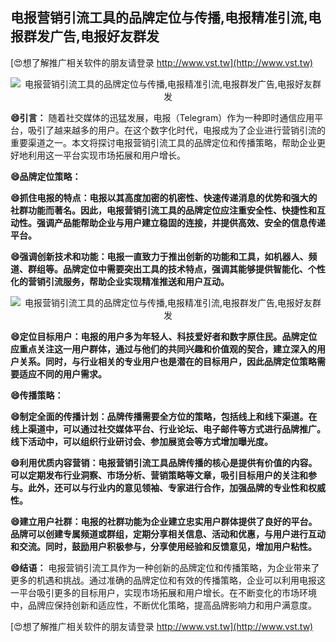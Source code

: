 ## **电报营销引流工具的品牌定位与传播,电报精准引流,电报群发广告,电报好友群发**

[😍想了解推广相关软件的朋友请登录 http://www.vst.tw](http://www.vst.tw)

 <center><img src="https://vst.tw/MP4/tuiguang/png/6.png" alt="电报营销引流工具的品牌定位与传播,电报精准引流,电报群发广告,电报好友群发"></center>

**😄引言：**
随着社交媒体的迅猛发展，电报（Telegram）作为一种即时通信应用平台，吸引了越来越多的用户。在这个数字化时代，电报成为了企业进行营销引流的重要渠道之一。本文将探讨电报营销引流工具的品牌定位和传播策略，帮助企业更好地利用这一平台实现市场拓展和用户增长。

**😄品牌定位策略：**

**😄抓住电报的特点：电报以其高度加密的机密性、快速传递消息的优势和强大的社群功能而著名。因此，电报营销引流工具的品牌定位应注重安全性、快捷性和互动性。强调产品能帮助企业与用户建立稳固的连接，并提供高效、安全的信息传递平台。**

**😄强调创新技术和功能：电报一直致力于推出创新的功能和工具，如机器人、频道、群组等。品牌定位中需要突出工具的技术特点，强调其能够提供智能化、个性化的营销引流服务，帮助企业实现精准推送和用户互动。**

 <center><img src="https://vst.tw/MP4/tuiguang/png/2.png" alt="电报营销引流工具的品牌定位与传播,电报精准引流,电报群发广告,电报好友群发"></center>

**😄定位目标用户：电报的用户多为年轻人、科技爱好者和数字原住民。品牌定位应重点关注这一用户群体，通过与他们的共同兴趣和价值观的契合，建立深入的用户关系。同时，与行业相关的专业用户也是潜在的目标用户，因此品牌定位策略需要适应不同的用户需求。**

**😄传播策略：**

**😄制定全面的传播计划：品牌传播需要全方位的策略，包括线上和线下渠道。在线上渠道中，可以通过社交媒体平台、行业论坛、电子邮件等方式进行品牌推广。线下活动中，可以组织行业研讨会、参加展览会等方式增加曝光度。**

**😄利用优质内容营销：电报营销引流工具品牌传播的核心是提供有价值的内容。可以定期发布行业洞察、市场分析、营销策略等文章，吸引目标用户的关注和参与。此外，还可以与行业内的意见领袖、专家进行合作，加强品牌的专业性和权威性。**

**😄建立用户社群：电报的社群功能为企业建立忠实用户群体提供了良好的平台。品牌可以创建专属频道或群组，定期分享相关信息、活动和优惠，与用户进行互动和交流。同时，鼓励用户积极参与，分享使用经验和反馈意见，增加用户粘性。**

**😄结语：**
电报营销引流工具作为一种创新的品牌定位和传播策略，为企业带来了更多的机遇和挑战。通过准确的品牌定位和有效的传播策略，企业可以利用电报这一平台吸引更多的目标用户，实现市场拓展和用户增长。在不断变化的市场环境中，品牌应保持创新和适应性，不断优化策略，提高品牌影响力和用户满意度。

[😍想了解推广相关软件的朋友请登录 http://www.vst.tw](http://www.vst.tw)



